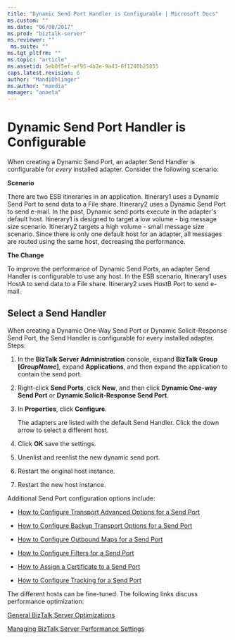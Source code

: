 ```yaml
---
title: "Dynamic Send Port Handler is Configurable | Microsoft Docs"
ms.custom: ""
ms.date: "06/08/2017"
ms.prod: "biztalk-server"
ms.reviewer: ""
 ms.suite: ""
ms.tgt_pltfrm: ""
ms.topic: "article"
ms.assetid: 5eb8f5ef-af95-4b2e-9a43-6f1240b25855
caps.latest.revision: 6
author: "MandiOhlinger"
ms.author: "mandia"
manager: "anneta"
---
```

# Dynamic Send Port Handler is Configurable
When creating a Dynamic Send Port, an adapter Send Handler is configurable for *every* installed adapter. Consider the following scenario:  
  
 **Scenario**  
  
 There are two ESB itineraries in an application. Itinerary1 uses a Dynamic Send Port to send data to a File share. Itinerary2 uses a Dynamic Send Port to send e-mail. In the past, Dynamic send ports execute in the adapter's default host. Itinerary1 is designed to target a low volume - big message size scenario. Itinerary2 targets a high volume - small message size scenario. Since there is only one default host for an adapter, all messages are routed using the same host, decreasing the performance.  
  
 **The Change**  
  
 To improve the performance of Dynamic Send Ports, an adapter Send Handler is configurable to use any host. In the ESB scenario, Itinerary1 uses HostA to send data to a File share. Itinerary2 uses HostB Port to send e-mail.  
  
## Select a Send Handler  
 When creating a Dynamic One-Way Send Port or Dynamic Solicit-Response Send Port, the Send Handler is configurable for every installed adapter. Steps:  
  
1.  In the **BizTalk Server Administration** console, expand **BizTalk Group [*GroupName*]**, expand **Applications**, and then expand the application to contain the send port.  
  
2.  Right-click **Send Ports**, click **New**, and then click **Dynamic One-way Send Port** or **Dynamic Solicit-Response Send Port**.  
  
3.  In  **Properties**, click **Configure**.  
  
     The adapters are listed with the default Send Handler. Click the down arrow to select a different host.  
  
4.  Click **OK** save the settings.  
  
5.  Unenlist and reenlist the new dynamic send port.  
  
6.  Restart the original host instance.  
  
7.  Restart the new host instance.  
  
 Additional Send Port configuration options include:  
  
-   [How to Configure Transport Advanced Options for a Send Port](http://go.microsoft.com/fwlink/p/?LinkId=267697)  
  
-   [How to Configure Backup Transport Options for a Send Port](http://go.microsoft.com/fwlink/p/?LinkId=267698)  
  
-   [How to Configure Outbound Maps for a Send Port](http://go.microsoft.com/fwlink/p/?LinkId=267699)  
  
-   [How to Configure Filters for a Send Port](http://go.microsoft.com/fwlink/p/?LinkId=267700)  
  
-   [How to Assign a Certificate to a Send Port](http://go.microsoft.com/fwlink/p/?LinkId=267701)  
  
-   [How to Configure Tracking for a Send Port](http://go.microsoft.com/fwlink/p/?LinkId=267702)  
  
 The different hosts can be fine-tuned. The following links discuss performance optimization:  
  
 [General BizTalk Server Optimizations](http://go.microsoft.com/fwlink/p/?LinkId=267703)  
  
 [Managing BizTalk Server Performance Settings](http://go.microsoft.com/fwlink/p/?LinkId=267704)